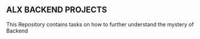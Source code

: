 ## ALX BACKEND PROJECTS
 This Repository contains tasks on how to further understand the mystery of Backend